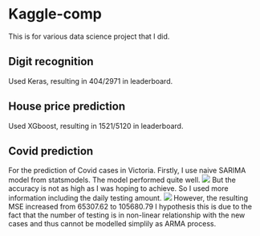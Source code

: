 # Kaggle-comp

This is for various data science project that I did.


## Digit recognition
Used Keras, resulting in 404/2971 in leaderboard. 

## House price prediction
Used XGboost, resulting in 1521/5120 in leaderboard.


## Covid prediction
For the prediction of Covid cases in Victoria. 
Firstly, I use naive SARIMA model from statsmodels. The model performed quite well. 
<image src='https://github.com/u0-blip/Kaggle-comp/blob/master/covid_predict/Figure_2.png?raw=true'>
But the accuracy is not as high as I was hoping to achieve.
So I used more information including the daily testing amount. 
<image src='https://github.com/u0-blip/Kaggle-comp/blob/master/covid_predict/Figure_1.png?raw=true'>
However, the resulting MSE increased from 65307.62 to 105680.79
I hypothesis this is due to the fact that the number of testing is in non-linear relationship with the new cases and thus cannot be modelled simplily as ARMA process. 

